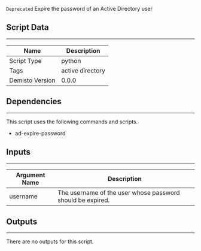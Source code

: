 `Deprecated`
Expire the password of an Active Directory user

## Script Data
---

| **Name** | **Description** |
| --- | --- |
| Script Type | python |
| Tags | active directory |
| Demisto Version | 0.0.0 |

## Dependencies
---
This script uses the following commands and scripts.
* ad-expire-password

## Inputs
---

| **Argument Name** | **Description** |
| --- | --- |
| username | The username of the user whose password should be expired. |

## Outputs
---
There are no outputs for this script.
